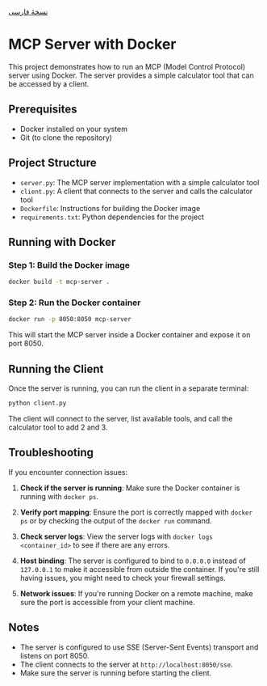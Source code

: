 [نسخهٔ فارسی](README.fa.md)
# MCP Server with Docker

This project demonstrates how to run an MCP (Model Control Protocol) server using Docker. The server provides a simple calculator tool that can be accessed by a client.

## Prerequisites

- Docker installed on your system
- Git (to clone the repository)

## Project Structure

- `server.py`: The MCP server implementation with a simple calculator tool
- `client.py`: A client that connects to the server and calls the calculator tool
- `Dockerfile`: Instructions for building the Docker image
- `requirements.txt`: Python dependencies for the project

## Running with Docker

### Step 1: Build the Docker image

```bash
docker build -t mcp-server .
```

### Step 2: Run the Docker container

```bash
docker run -p 8050:8050 mcp-server
```

This will start the MCP server inside a Docker container and expose it on port 8050.

## Running the Client

Once the server is running, you can run the client in a separate terminal:

```bash
python client.py
```

The client will connect to the server, list available tools, and call the calculator tool to add 2 and 3.

## Troubleshooting

If you encounter connection issues:

1. **Check if the server is running**: Make sure the Docker container is running with `docker ps`.

2. **Verify port mapping**: Ensure the port is correctly mapped with `docker ps` or by checking the output of the `docker run` command.

3. **Check server logs**: View the server logs with `docker logs <container_id>` to see if there are any errors.

4. **Host binding**: The server is configured to bind to `0.0.0.0` instead of `127.0.0.1` to make it accessible from outside the container. If you're still having issues, you might need to check your firewall settings.

5. **Network issues**: If you're running Docker on a remote machine, make sure the port is accessible from your client machine.

## Notes

- The server is configured to use SSE (Server-Sent Events) transport and listens on port 8050.
- The client connects to the server at `http://localhost:8050/sse`.
- Make sure the server is running before starting the client. 